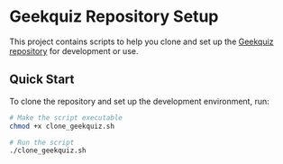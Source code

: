 # Geekquiz Repository Setup

This project contains scripts to help you clone and set up the [Geekquiz repository](https://github.com/arcanoecole-It1/Geekquiz.git) for development or use.

## Quick Start

To clone the repository and set up the development environment, run:

```bash
# Make the script executable
chmod +x clone_geekquiz.sh

# Run the script
./clone_geekquiz.sh
